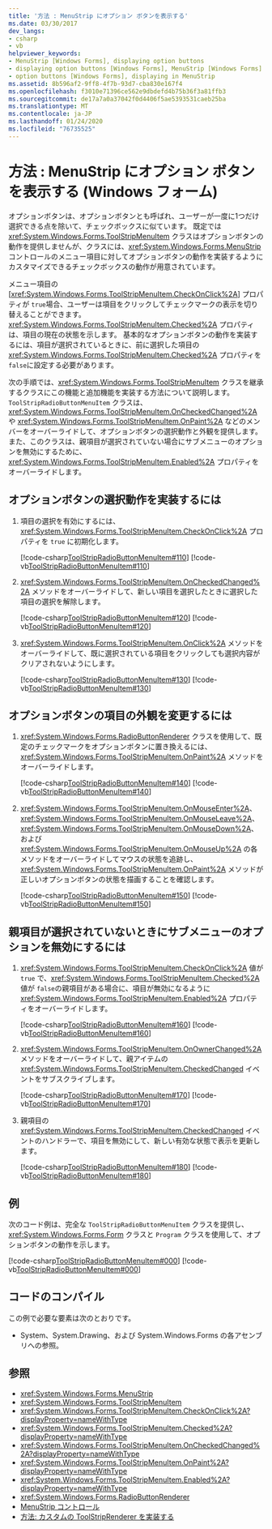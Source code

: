 ```yaml
---
title: '方法 : MenuStrip にオプション ボタンを表示する'
ms.date: 03/30/2017
dev_langs:
- csharp
- vb
helpviewer_keywords:
- MenuStrip [Windows Forms], displaying option buttons
- displaying option buttons [Windows Forms], MenuStrip [Windows Forms]
- option buttons [Windows Forms], displaying in MenuStrip
ms.assetid: 8b596af2-9ff8-4f7b-93d7-cba830e167f4
ms.openlocfilehash: f3010e71396ce562e9dbdefd4b75b36f3a81ffb3
ms.sourcegitcommit: de17a7a0a37042f0d4406f5ae5393531caeb25ba
ms.translationtype: MT
ms.contentlocale: ja-JP
ms.lasthandoff: 01/24/2020
ms.locfileid: "76735525"
---
```

# <a name="how-to-display-option-buttons-in-a-menustrip-windows-forms"></a>方法 : MenuStrip にオプション ボタンを表示する (Windows フォーム)

オプションボタンは、オプションボタンとも呼ばれ、ユーザーが一度に1つだけ選択できる点を除いて、チェックボックスに似ています。 既定では <xref:System.Windows.Forms.ToolStripMenuItem> クラスはオプションボタンの動作を提供しませんが、クラスには、<xref:System.Windows.Forms.MenuStrip> コントロールのメニュー項目に対してオプションボタンの動作を実装するようにカスタマイズできるチェックボックスの動作が用意されています。

メニュー項目の [<xref:System.Windows.Forms.ToolStripMenuItem.CheckOnClick%2A>] プロパティが `true`場合、ユーザーは項目をクリックしてチェックマークの表示を切り替えることができます。 <xref:System.Windows.Forms.ToolStripMenuItem.Checked%2A> プロパティは、項目の現在の状態を示します。 基本的なオプションボタンの動作を実装するには、項目が選択されているときに、前に選択した項目の <xref:System.Windows.Forms.ToolStripMenuItem.Checked%2A> プロパティを `false`に設定する必要があります。

次の手順では、<xref:System.Windows.Forms.ToolStripMenuItem> クラスを継承するクラスにこの機能と追加機能を実装する方法について説明します。 `ToolStripRadioButtonMenuItem` クラスは、<xref:System.Windows.Forms.ToolStripMenuItem.OnCheckedChanged%2A> や <xref:System.Windows.Forms.ToolStripMenuItem.OnPaint%2A> などのメンバーをオーバーライドして、オプションボタンの選択動作と外観を提供します。 また、このクラスは、親項目が選択されていない場合にサブメニューのオプションを無効にするために、<xref:System.Windows.Forms.ToolStripMenuItem.Enabled%2A> プロパティをオーバーライドします。

## <a name="to-implement-option-button-selection-behavior"></a>オプションボタンの選択動作を実装するには

1. 項目の選択を有効にするには、<xref:System.Windows.Forms.ToolStripMenuItem.CheckOnClick%2A> プロパティを `true` に初期化します。

     [!code-csharp[ToolStripRadioButtonMenuItem#110](~/samples/snippets/csharp/VS_Snippets_Winforms/ToolStripRadioButtonMenuItem/cs/ToolStripRadioButtonMenuItem.cs#110)]
     [!code-vb[ToolStripRadioButtonMenuItem#110](~/samples/snippets/visualbasic/VS_Snippets_Winforms/ToolStripRadioButtonMenuItem/vb/ToolStripRadioButtonMenuItem.vb#110)]

2. <xref:System.Windows.Forms.ToolStripMenuItem.OnCheckedChanged%2A> メソッドをオーバーライドして、新しい項目を選択したときに選択した項目の選択を解除します。

     [!code-csharp[ToolStripRadioButtonMenuItem#120](~/samples/snippets/csharp/VS_Snippets_Winforms/ToolStripRadioButtonMenuItem/cs/ToolStripRadioButtonMenuItem.cs#120)]
     [!code-vb[ToolStripRadioButtonMenuItem#120](~/samples/snippets/visualbasic/VS_Snippets_Winforms/ToolStripRadioButtonMenuItem/vb/ToolStripRadioButtonMenuItem.vb#120)]

3. <xref:System.Windows.Forms.ToolStripMenuItem.OnClick%2A> メソッドをオーバーライドして、既に選択されている項目をクリックしても選択内容がクリアされないようにします。

     [!code-csharp[ToolStripRadioButtonMenuItem#130](~/samples/snippets/csharp/VS_Snippets_Winforms/ToolStripRadioButtonMenuItem/cs/ToolStripRadioButtonMenuItem.cs#130)]
     [!code-vb[ToolStripRadioButtonMenuItem#130](~/samples/snippets/visualbasic/VS_Snippets_Winforms/ToolStripRadioButtonMenuItem/vb/ToolStripRadioButtonMenuItem.vb#130)]

## <a name="to-modify-the-appearance-of-the-option-button-items"></a>オプションボタンの項目の外観を変更するには

1. <xref:System.Windows.Forms.RadioButtonRenderer> クラスを使用して、既定のチェックマークをオプションボタンに置き換えるには、<xref:System.Windows.Forms.ToolStripMenuItem.OnPaint%2A> メソッドをオーバーライドします。

     [!code-csharp[ToolStripRadioButtonMenuItem#140](~/samples/snippets/csharp/VS_Snippets_Winforms/ToolStripRadioButtonMenuItem/cs/ToolStripRadioButtonMenuItem.cs#140)]
     [!code-vb[ToolStripRadioButtonMenuItem#140](~/samples/snippets/visualbasic/VS_Snippets_Winforms/ToolStripRadioButtonMenuItem/vb/ToolStripRadioButtonMenuItem.vb#140)]

2. <xref:System.Windows.Forms.ToolStripMenuItem.OnMouseEnter%2A>、<xref:System.Windows.Forms.ToolStripMenuItem.OnMouseLeave%2A>、<xref:System.Windows.Forms.ToolStripMenuItem.OnMouseDown%2A>、および <xref:System.Windows.Forms.ToolStripMenuItem.OnMouseUp%2A> の各メソッドをオーバーライドしてマウスの状態を追跡し、<xref:System.Windows.Forms.ToolStripMenuItem.OnPaint%2A> メソッドが正しいオプションボタンの状態を描画することを確認します。

     [!code-csharp[ToolStripRadioButtonMenuItem#150](~/samples/snippets/csharp/VS_Snippets_Winforms/ToolStripRadioButtonMenuItem/cs/ToolStripRadioButtonMenuItem.cs#150)]
     [!code-vb[ToolStripRadioButtonMenuItem#150](~/samples/snippets/visualbasic/VS_Snippets_Winforms/ToolStripRadioButtonMenuItem/vb/ToolStripRadioButtonMenuItem.vb#150)]

## <a name="to-disable-options-on-a-submenu-when-the-parent-item-is-not-selected"></a>親項目が選択されていないときにサブメニューのオプションを無効にするには

1. <xref:System.Windows.Forms.ToolStripMenuItem.CheckOnClick%2A> 値が `true` で、<xref:System.Windows.Forms.ToolStripMenuItem.Checked%2A> 値が `false`の親項目がある場合に、項目が無効になるように <xref:System.Windows.Forms.ToolStripMenuItem.Enabled%2A> プロパティをオーバーライドします。

     [!code-csharp[ToolStripRadioButtonMenuItem#160](~/samples/snippets/csharp/VS_Snippets_Winforms/ToolStripRadioButtonMenuItem/cs/ToolStripRadioButtonMenuItem.cs#160)]
     [!code-vb[ToolStripRadioButtonMenuItem#160](~/samples/snippets/visualbasic/VS_Snippets_Winforms/ToolStripRadioButtonMenuItem/vb/ToolStripRadioButtonMenuItem.vb#160)]

2. <xref:System.Windows.Forms.ToolStripMenuItem.OnOwnerChanged%2A> メソッドをオーバーライドして、親アイテムの <xref:System.Windows.Forms.ToolStripMenuItem.CheckedChanged> イベントをサブスクライブします。

     [!code-csharp[ToolStripRadioButtonMenuItem#170](~/samples/snippets/csharp/VS_Snippets_Winforms/ToolStripRadioButtonMenuItem/cs/ToolStripRadioButtonMenuItem.cs#170)]
     [!code-vb[ToolStripRadioButtonMenuItem#170](~/samples/snippets/visualbasic/VS_Snippets_Winforms/ToolStripRadioButtonMenuItem/vb/ToolStripRadioButtonMenuItem.vb#170)]

3. 親項目の <xref:System.Windows.Forms.ToolStripMenuItem.CheckedChanged> イベントのハンドラーで、項目を無効にして、新しい有効な状態で表示を更新します。

     [!code-csharp[ToolStripRadioButtonMenuItem#180](~/samples/snippets/csharp/VS_Snippets_Winforms/ToolStripRadioButtonMenuItem/cs/ToolStripRadioButtonMenuItem.cs#180)]
     [!code-vb[ToolStripRadioButtonMenuItem#180](~/samples/snippets/visualbasic/VS_Snippets_Winforms/ToolStripRadioButtonMenuItem/vb/ToolStripRadioButtonMenuItem.vb#180)]

## <a name="example"></a>例

次のコード例は、完全な `ToolStripRadioButtonMenuItem` クラスを提供し、<xref:System.Windows.Forms.Form> クラスと `Program` クラスを使用して、オプションボタンの動作を示します。

[!code-csharp[ToolStripRadioButtonMenuItem#000](~/samples/snippets/csharp/VS_Snippets_Winforms/ToolStripRadioButtonMenuItem/cs/ToolStripRadioButtonMenuItem.cs#000)]
[!code-vb[ToolStripRadioButtonMenuItem#000](~/samples/snippets/visualbasic/VS_Snippets_Winforms/ToolStripRadioButtonMenuItem/vb/ToolStripRadioButtonMenuItem.vb#000)]

## <a name="compiling-the-code"></a>コードのコンパイル

この例で必要な要素は次のとおりです。

- System、System.Drawing、および System.Windows.Forms の各アセンブリへの参照。

## <a name="see-also"></a>参照

- <xref:System.Windows.Forms.MenuStrip>
- <xref:System.Windows.Forms.ToolStripMenuItem>
- <xref:System.Windows.Forms.ToolStripMenuItem.CheckOnClick%2A?displayProperty=nameWithType>
- <xref:System.Windows.Forms.ToolStripMenuItem.Checked%2A?displayProperty=nameWithType>
- <xref:System.Windows.Forms.ToolStripMenuItem.OnCheckedChanged%2A?displayProperty=nameWithType>
- <xref:System.Windows.Forms.ToolStripMenuItem.OnPaint%2A?displayProperty=nameWithType>
- <xref:System.Windows.Forms.ToolStripMenuItem.Enabled%2A?displayProperty=nameWithType>
- <xref:System.Windows.Forms.RadioButtonRenderer>
- [MenuStrip コントロール](menustrip-control-windows-forms.md)
- [方法: カスタムの ToolStripRenderer を実装する](how-to-implement-a-custom-toolstriprenderer.md)
